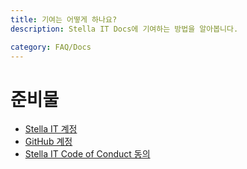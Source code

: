 ```yaml
---
title: 기여는 어떻게 하나요?
description: Stella IT Docs에 기여하는 방법을 알아봅니다.

category: FAQ/Docs
---
```


# 준비물
* [Stella IT 계정](https://accounts.stella-it.com)
* [GitHub 계정](https://github.com)
* [Stella IT Code of Conduct 동의](https://opensource.stella-it.com/code_of_conduct)


